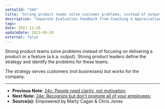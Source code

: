 ```yaml
---
zettelId: "24d"
title: "Strong product teams solve customer problems, instead of output"
description: "Separate Evaluation Feedback from Coaching & Appreciation Feedback In Performance Reviews"
tags:
date: 2021-11-28
updateDate: 2023-09-20
external: false
---
```


Strong product teams solve problems instead of focusing on delivering a product or a feature (a.k.a. output). Strong product leaders define the strategy and identify the problems for these teams.

The strategy serves customers (not businesses) but works for the company.

---

- **Previous Note:** [24c: People need clarity, not motivation](/notes/24c/);
- **Next Note:** [24e: Recognize but don't promote all of your employees](/notes/24e/);
- **Source(s):** Empowered by Marty Cagan & Chris Jones
